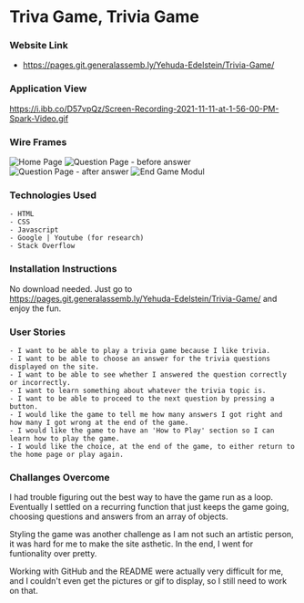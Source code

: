 # Triva Game, Trivia Game

### Website Link 
- https://pages.git.generalassemb.ly/Yehuda-Edelstein/Trivia-Game/

### Application View

https://i.ibb.co/D57vpQz/Screen-Recording-2021-11-11-at-1-56-00-PM-Spark-Video.gif


### Wire Frames

![Home Page](https://ibb.co/s1Mppfc)
![Question Page - before answer](https://ibb.co/QNqV4R7)
![Question Page - after answer](https://ibb.co/nzhW8yW)
![End Game Modul](https://ibb.co/3k3P3F8)


### Technologies Used
    - HTML
    - CSS
    - Javascript
    - Google | Youtube (for research)
    - Stack Overflow

### Installation Instructions
No download needed. Just go to https://pages.git.generalassemb.ly/Yehuda-Edelstein/Trivia-Game/ and enjoy the fun.

### User Stories
    - I want to be able to play a trivia game because I like trivia.
    - I want to be able to choose an answer for the trivia questions displayed on the site.
    - I want to be able to see whether I answered the question correctly or incorrectly.
    - I want to learn something about whatever the trivia topic is.
    - I want to be able to proceed to the next question by pressing a button.
    - I would like the game to tell me how many answers I got right and how many I got wrong at the end of the game.
    - I would like the game to have an 'How to Play' section so I can learn how to play the game.
    - I would like the choice, at the end of the game, to either return to the home page or play again.

### Challanges Overcome

I had trouble figuring out the best way to have the game run as a loop. Eventually I settled on a recurring function that just keeps the game going, choosing questions and answers from an array of objects. 

Styling the game was another challenge as I am not such an artistic person, it was hard for me to make the site asthetic. In the end, I went for funtionality over pretty.

Working with GitHub and the README were actually very difficult for me, and I couldn't even get the pictures or gif to display, so I still need to work on that.


